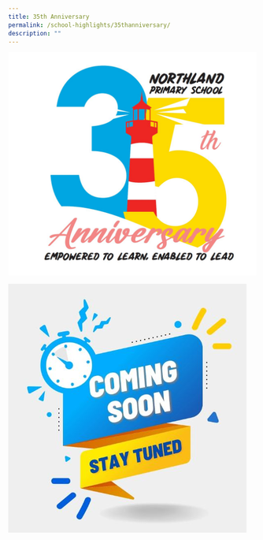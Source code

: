 ```yaml
---
title: 35th Anniversary
permalink: /school-highlights/35thanniversary/
description: ""
---
```

![](/images/Photos%20Used/35th%20anniversary%20logo.jpeg)

![](/images/Photos%20Used/coming_soon.JPG)